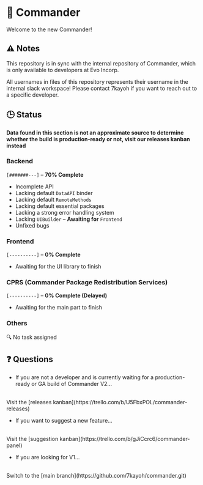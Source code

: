 # 🎉 Commander
Welcome to the new Commander!

## ⚠️ Notes
This repository is in sync with the internal repository of Commander, which is only available to developers at Evo Incorp.

All usernames in files of this repository represents their username in the internal slack workspace! Please contact 7kayoh if you want to reach out to a specific developer.

## 🕒 Status
**Data found in this section is not an approximate source to determine whether the build is production-ready or not, visit our releases kanban instead**

### Backend
`[#######---]` – **70% Complete**
- Incomplete API
- Lacking default `DataAPI` binder
- Lacking default `RemoteMethods`
- Lacking default essential packages
- Lacking a strong error handling system
- Lacking `UIBuilder` – **Awaiting for** `Frontend`
- Unfixed bugs

### Frontend
`[----------]` – **0% Complete**
- Awaiting for the UI library to finish

### CPRS (Commander Package Redistribution Services)
`[----------]` – **0% Complete (Delayed)**
- Awaiting for the main part to finish

### Others
🔍 No task assigned

## ❓ Questions
- If you are not a developer and is currently waiting for a production-ready or GA build of Commander V2...
<br>
Visit the [releases kanban](https://trello.com/b/U5FbxPOL/commander-releases)

- If you want to suggest a new feature...
<br>
Visit the [suggestion kanban](https://trello.com/b/gJiCcrc6/commander-panel)

- If you are looking for V1...
<br>
Switch to the [main branch](https://github.com/7kayoh/commander.git)